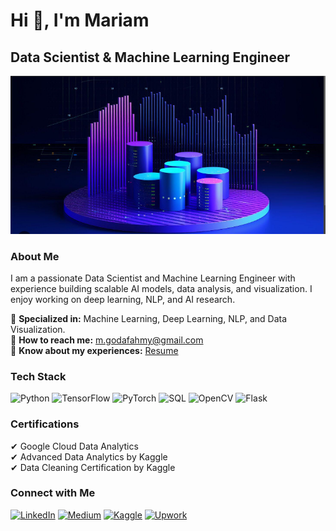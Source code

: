 # Hi 👋, I'm Mariam

## Data Scientist & Machine Learning Engineer

[![Portfolio](https://github.com/202201223/202201223/blob/main/Capture.PNG)](https://www.datascienceportfol.io/mariamgoda)

### About Me
I am a passionate Data Scientist and Machine Learning Engineer with experience building scalable AI models, data analysis, and visualization. I enjoy working on deep learning, NLP, and AI research.

🔹 **Specialized in:** Machine Learning, Deep Learning, NLP, and Data Visualization.  
🔹 **How to reach me:** m.godafahmy@gmail.com  
🔹 **Know about my experiences:** [Resume](https://drive.google.com/file/d/1-KNhzICaKmVYJqsMmzYsIo48pgABdXg9/view?usp=drive_link)

### Tech Stack
![Python](https://img.shields.io/badge/-Python-blue)
![TensorFlow](https://img.shields.io/badge/-TensorFlow-orange)
![PyTorch](https://img.shields.io/badge/-PyTorch-red)
![SQL](https://img.shields.io/badge/-SQL-lightgrey)
![OpenCV](https://img.shields.io/badge/-OpenCV-purple)
![Flask](https://img.shields.io/badge/-Flask-black)

### Certifications
✔ Google Cloud Data Analytics  
✔ Advanced Data Analytics by Kaggle  
✔ Data Cleaning Certification by Kaggle  

### Connect with Me
[![LinkedIn](https://img.shields.io/badge/LinkedIn-0077B5?style=for-the-badge&logo=linkedin&logoColor=white)](https://www.linkedin.com/in/mariamgoda/)
[![Medium](https://img.shields.io/badge/Medium-000000?style=for-the-badge&logo=medium&logoColor=white)](https://medium.com/@s-mariam.goda)
[![Kaggle](https://img.shields.io/badge/Kaggle-20BEFF?style=for-the-badge&logo=kaggle&logoColor=white)](https://www.kaggle.com/mariammohamedgoda)
[![Upwork](https://img.shields.io/badge/Upwork-6FDA44?style=for-the-badge&logo=upwork&logoColor=white)](https://www.upwork.com/freelancers/~01e41845639682033b?mp_source=share)


